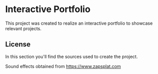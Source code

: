 # Interactive Portfolio

This project was created to realize an interactive portfolio to showcase relevant projects.

## License
In this section you'll find the sources used to create the project.

Sound effects obtained from https://www.zapsplat.com



